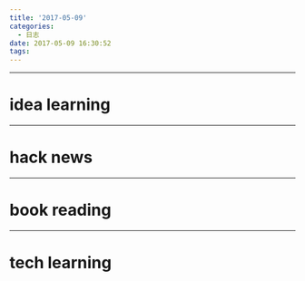 ```yaml
---
title: '2017-05-09'
categories:
  - 日志
date: 2017-05-09 16:30:52
tags:
---
```



<!--more-->

---
# idea learning

---
# hack news

---
# book reading

---
# tech learning

